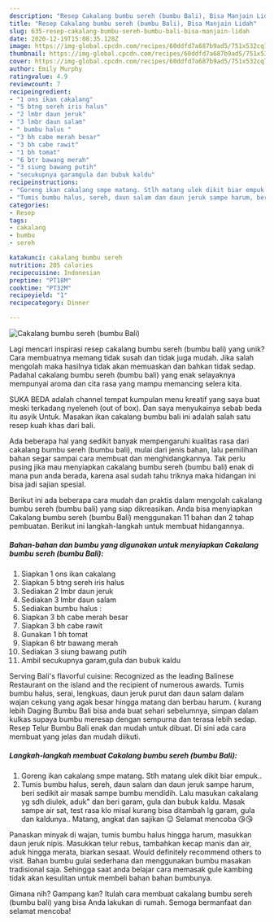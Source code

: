 ```yaml
---
description: "Resep Cakalang bumbu sereh (bumbu Bali), Bisa Manjain Lidah"
title: "Resep Cakalang bumbu sereh (bumbu Bali), Bisa Manjain Lidah"
slug: 635-resep-cakalang-bumbu-sereh-bumbu-bali-bisa-manjain-lidah
date: 2020-12-19T15:08:35.128Z
image: https://img-global.cpcdn.com/recipes/60ddfd7a687b9ad5/751x532cq70/cakalang-bumbu-sereh-bumbu-bali-foto-resep-utama.jpg
thumbnail: https://img-global.cpcdn.com/recipes/60ddfd7a687b9ad5/751x532cq70/cakalang-bumbu-sereh-bumbu-bali-foto-resep-utama.jpg
cover: https://img-global.cpcdn.com/recipes/60ddfd7a687b9ad5/751x532cq70/cakalang-bumbu-sereh-bumbu-bali-foto-resep-utama.jpg
author: Emily Murphy
ratingvalue: 4.9
reviewcount: 7
recipeingredient:
- "1 ons ikan cakalang"
- "5 btng sereh iris halus"
- "2 lmbr daun jeruk"
- "3 lmbr daun salam"
- " bumbu halus "
- "3 bh cabe merah besar"
- "3 bh cabe rawit"
- "1 bh tomat"
- "6 btr bawang merah"
- "3 siung bawang putih"
- "secukupnya garamgula dan bubuk kaldu"
recipeinstructions:
- "Goreng ikan cakalang smpe matang. Stlh matang ulek dikit biar empuk.."
- "Tumis bumbu halus, sereh, daun salam dan daun jeruk sampe harum, beri sedikit air masak sampe bumbu mendidih. Lalu masukan cakalang yg sdh diulek, aduk&#34; dan beri garam, gula dan bubuk kaldu. Masak sampe air sat, test rasa klo misal kurang bisa ditambah lg garam, gula dan kaldunya.. Matang, angkat dan sajikan 😉 Selamat mencoba 😘😘"
categories:
- Resep
tags:
- cakalang
- bumbu
- sereh

katakunci: cakalang bumbu sereh 
nutrition: 205 calories
recipecuisine: Indonesian
preptime: "PT18M"
cooktime: "PT32M"
recipeyield: "1"
recipecategory: Dinner

---
```



![Cakalang bumbu sereh (bumbu Bali)](https://img-global.cpcdn.com/recipes/60ddfd7a687b9ad5/751x532cq70/cakalang-bumbu-sereh-bumbu-bali-foto-resep-utama.jpg)

Lagi mencari inspirasi resep cakalang bumbu sereh (bumbu bali) yang unik? Cara membuatnya memang tidak susah dan tidak juga mudah. Jika salah mengolah maka hasilnya tidak akan memuaskan dan bahkan tidak sedap. Padahal cakalang bumbu sereh (bumbu bali) yang enak selayaknya mempunyai aroma dan cita rasa yang mampu memancing selera kita.

SUKA BEDA adalah channel tempat kumpulan menu kreatif yang saya buat meski terkadang nyeleneh (out of box). Dan saya menyukainya sebab beda itu asyik Untuk. Masakan ikan cakalang bumbu bali ini adalah salah satu resep kuah khas dari bali.

Ada beberapa hal yang sedikit banyak mempengaruhi kualitas rasa dari cakalang bumbu sereh (bumbu bali), mulai dari jenis bahan, lalu pemilihan bahan segar sampai cara membuat dan menghidangkannya. Tak perlu pusing jika mau menyiapkan cakalang bumbu sereh (bumbu bali) enak di mana pun anda berada, karena asal sudah tahu triknya maka hidangan ini bisa jadi sajian spesial.


Berikut ini ada beberapa cara mudah dan praktis dalam mengolah cakalang bumbu sereh (bumbu bali) yang siap dikreasikan. Anda bisa menyiapkan Cakalang bumbu sereh (bumbu Bali) menggunakan 11 bahan dan 2 tahap pembuatan. Berikut ini langkah-langkah untuk membuat hidangannya.

<!--inarticleads1-->

##### Bahan-bahan dan bumbu yang digunakan untuk menyiapkan Cakalang bumbu sereh (bumbu Bali):

1. Siapkan 1 ons ikan cakalang
1. Siapkan 5 btng sereh iris halus
1. Sediakan 2 lmbr daun jeruk
1. Sediakan 3 lmbr daun salam
1. Sediakan  bumbu halus :
1. Siapkan 3 bh cabe merah besar
1. Siapkan 3 bh cabe rawit
1. Gunakan 1 bh tomat
1. Siapkan 6 btr bawang merah
1. Sediakan 3 siung bawang putih
1. Ambil secukupnya garam,gula dan bubuk kaldu


Serving Bali&#39;s flavorful cuisine: Recognized as the leading Balinese Restaurant on the island and the recipient of numerous awards. Tumis bumbu halus, serai, lengkuas, daun jeruk purut dan daun salam dalam wajan cekung yang agak besar hingga matang dan berbau harum. ( kurang lebih Daging Bumbu Bali bisa anda buat sehari sebelumnya, simpan dalam kulkas supaya bumbu meresap dengan sempurna dan terasa lebih sedap. Resep Telur Bumbu Bali enak dan mudah untuk dibuat. Di sini ada cara membuat yang jelas dan mudah diikuti. 

<!--inarticleads2-->

##### Langkah-langkah membuat Cakalang bumbu sereh (bumbu Bali):

1. Goreng ikan cakalang smpe matang. Stlh matang ulek dikit biar empuk..
1. Tumis bumbu halus, sereh, daun salam dan daun jeruk sampe harum, beri sedikit air masak sampe bumbu mendidih. Lalu masukan cakalang yg sdh diulek, aduk&#34; dan beri garam, gula dan bubuk kaldu. Masak sampe air sat, test rasa klo misal kurang bisa ditambah lg garam, gula dan kaldunya.. Matang, angkat dan sajikan 😉 Selamat mencoba 😘😘


Panaskan minyak di wajan, tumis bumbu halus hingga harum, masukkan daun jeruk nipis. Masukkan telur rebus, tambahkan kecap manis dan air, aduk hingga merata, biarkan sesaat. Would definitely recommend others to visit. Bahan bumbu gulai sederhana dan menggunakan bumbu masakan tradisional saja. Sehingga saat anda belajar cara memasak gule kambing tidak akan kesulitan untuk membeli bahan bahan bumbunya. 

Gimana nih? Gampang kan? Itulah cara membuat cakalang bumbu sereh (bumbu bali) yang bisa Anda lakukan di rumah. Semoga bermanfaat dan selamat mencoba!
